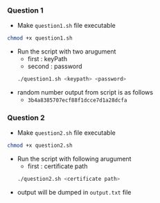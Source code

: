 ### Question 1
- Make `question1.sh` file executable
```bash
chmod +x question1.sh
```
- Run the script with two arugument
    - first : keyPath
    - second : password
    ```bash
    ./question1.sh <keypath> <password>
    ```
- random number output from script is as follows
    - `3b4a8385707ecf88f1dcce7d1a28dcfa`

### Question 2
- Make `question2.sh` file executable
```bash
chmod +x question2.sh
```
- Run the script with following arugument
    - first : certificate path
    ```bash
    ./question2.sh <certificate path> 
    ```
- output will be dumped in `output.txt` file